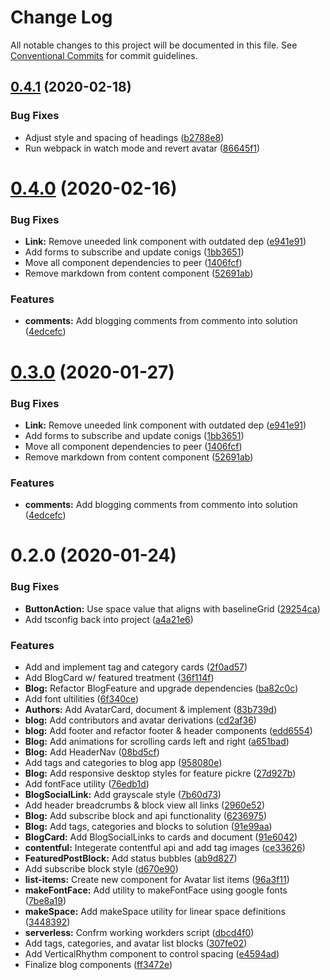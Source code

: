 # Change Log

All notable changes to this project will be documented in this file.
See [Conventional Commits](https://conventionalcommits.org) for commit guidelines.

## [0.4.1](https://gitlab.com/imaginedelements/heather-turano-coaching/live-life-mindful/compare/@heather-turano-coaching/components@0.4.0...@heather-turano-coaching/components@0.4.1) (2020-02-18)


### Bug Fixes

* Adjust style and spacing of headings ([b2788e8](https://gitlab.com/imaginedelements/heather-turano-coaching/live-life-mindful/commit/b2788e88756e384b7bf9e721df8b14cd66a7c338))
* Run webpack in watch mode and revert avatar ([86645f1](https://gitlab.com/imaginedelements/heather-turano-coaching/live-life-mindful/commit/86645f1e022eb844dd0f0e8d5910c854e2783378))





# [0.4.0](https://gitlab.com/imaginedelements/heather-turano-coaching/live-life-mindful/compare/@heather-turano-coaching/components@0.2.0...@heather-turano-coaching/components@0.4.0) (2020-02-16)


### Bug Fixes

* **Link:** Remove uneeded link component with outdated dep ([e941e91](https://gitlab.com/imaginedelements/heather-turano-coaching/live-life-mindful/commit/e941e91398ddcfef2ae4e754fea2b415f3c94f43))
* Add forms to subscribe and update conigs ([1bb3651](https://gitlab.com/imaginedelements/heather-turano-coaching/live-life-mindful/commit/1bb36517388e12332f2cefaccf5130f09dc86d88))
* Move all component dependencies to peer ([1406fcf](https://gitlab.com/imaginedelements/heather-turano-coaching/live-life-mindful/commit/1406fcf8e31fe8d6e086b78f8064d3bbb6c92163))
* Remove markdown from content component ([52691ab](https://gitlab.com/imaginedelements/heather-turano-coaching/live-life-mindful/commit/52691abab9eb06443ba18af379d2dec3d943415b))


### Features

* **comments:** Add blogging comments from commento into solution ([4edcefc](https://gitlab.com/imaginedelements/heather-turano-coaching/live-life-mindful/commit/4edcefca04eedf629062f2629b1971660aba547a))





# [0.3.0](https://gitlab.com/imaginedelements/heather-turano-coaching/live-life-mindful/compare/@heather-turano-coaching/components@0.2.0...@heather-turano-coaching/components@0.3.0) (2020-01-27)


### Bug Fixes

* **Link:** Remove uneeded link component with outdated dep ([e941e91](https://gitlab.com/imaginedelements/heather-turano-coaching/live-life-mindful/commit/e941e91398ddcfef2ae4e754fea2b415f3c94f43))
* Add forms to subscribe and update conigs ([1bb3651](https://gitlab.com/imaginedelements/heather-turano-coaching/live-life-mindful/commit/1bb36517388e12332f2cefaccf5130f09dc86d88))
* Move all component dependencies to peer ([1406fcf](https://gitlab.com/imaginedelements/heather-turano-coaching/live-life-mindful/commit/1406fcf8e31fe8d6e086b78f8064d3bbb6c92163))
* Remove markdown from content component ([52691ab](https://gitlab.com/imaginedelements/heather-turano-coaching/live-life-mindful/commit/52691abab9eb06443ba18af379d2dec3d943415b))


### Features

* **comments:** Add blogging comments from commento into solution ([4edcefc](https://gitlab.com/imaginedelements/heather-turano-coaching/live-life-mindful/commit/4edcefca04eedf629062f2629b1971660aba547a))





# 0.2.0 (2020-01-24)


### Bug Fixes

* **ButtonAction:** Use space value that aligns with baselineGrid ([29254ca](https://gitlab.com/imaginedelements/heather-turano-coaching/live-life-mindful/commit/29254ca1ad1338f8291ee81fa5b9fe23c28130ba))
* Add tsconfig back into project ([a4a21e6](https://gitlab.com/imaginedelements/heather-turano-coaching/live-life-mindful/commit/a4a21e6ff4d513b4ffb8032d3d460281bc57f50d))


### Features

* Add and implement tag and category cards ([2f0ad57](https://gitlab.com/imaginedelements/heather-turano-coaching/live-life-mindful/commit/2f0ad5783b32f636e0d8894dad080a068a34be5b))
* Add BlogCard w/ featured treatment ([36f114f](https://gitlab.com/imaginedelements/heather-turano-coaching/live-life-mindful/commit/36f114f3005376f6a848b08305758bd10400830f))
* **Blog:** Refactor BlogFeature and upgrade dependencies ([ba82c0c](https://gitlab.com/imaginedelements/heather-turano-coaching/live-life-mindful/commit/ba82c0c6ad80b2ef3fc84cae678bc3283e382b39))
* Add font ultilities ([6f340ce](https://gitlab.com/imaginedelements/heather-turano-coaching/live-life-mindful/commit/6f340ce02b429324d81423c5149ba65693f63ad6))
* **Authors:** Add AvatarCard, document & implement ([83b739d](https://gitlab.com/imaginedelements/heather-turano-coaching/live-life-mindful/commit/83b739d35ab691eb53575f6e594138bfcecacc30))
* **blog:** Add contributors and avatar derivations ([cd2af36](https://gitlab.com/imaginedelements/heather-turano-coaching/live-life-mindful/commit/cd2af3603990de1c68898289ad6d8e5b58d6012c))
* **blog:** Add footer and refactor footer & header components ([edd6554](https://gitlab.com/imaginedelements/heather-turano-coaching/live-life-mindful/commit/edd65544f1d416a76a8e445a995ef34e7e9406f6))
* **Blog:** Add animations for scrolling cards left and right ([a651bad](https://gitlab.com/imaginedelements/heather-turano-coaching/live-life-mindful/commit/a651bad8c4b8e76fa48a8ee44af4a97853922de2))
* **Blog:** Add HeaderNav ([08bd5cf](https://gitlab.com/imaginedelements/heather-turano-coaching/live-life-mindful/commit/08bd5cffa1396f2c76d6d05b71cbf2345cd8a429))
* Add tags and categories to blog app ([958080e](https://gitlab.com/imaginedelements/heather-turano-coaching/live-life-mindful/commit/958080eee8981424a94c6c9d1cf1849858a81e4e))
* **Blog:** Add responsive desktop styles for feature pickre ([27d927b](https://gitlab.com/imaginedelements/heather-turano-coaching/live-life-mindful/commit/27d927b02692991b4e3b7cc0489a823431c97d9a))
* Add fontFace utility ([76edb1d](https://gitlab.com/imaginedelements/heather-turano-coaching/live-life-mindful/commit/76edb1d6dc80ca8e1c3a35541e8eef4d0966a658))
* **BlogSocialLink:** Add grayscale style ([7b60d73](https://gitlab.com/imaginedelements/heather-turano-coaching/live-life-mindful/commit/7b60d73274bb81f3ce2a095c8f5ed621f82521f3))
* Add header breadcrumbs & block view all links ([2960e52](https://gitlab.com/imaginedelements/heather-turano-coaching/live-life-mindful/commit/2960e52f349c7551e035331024c2c20ec07abb6e))
* **Blog:** Add subscribe block and api functionality ([6236975](https://gitlab.com/imaginedelements/heather-turano-coaching/live-life-mindful/commit/62369757368c20cc739482ad605bdba73b9dffc5))
* **Blog:** Add tags, categories and blocks to solution ([91e99aa](https://gitlab.com/imaginedelements/heather-turano-coaching/live-life-mindful/commit/91e99aaa39f03ac371a558a4f64c226620dccdf8))
* **BlogCard:** Add BlogSocialLinks to cards and document ([91e6042](https://gitlab.com/imaginedelements/heather-turano-coaching/live-life-mindful/commit/91e6042e435351549d2ee5df32e780636d488357))
* **contentful:** Integerate contentful api and add tag images ([ce33626](https://gitlab.com/imaginedelements/heather-turano-coaching/live-life-mindful/commit/ce33626712f5bdad58fa9ef2cc2eb753f4a35717))
* **FeaturedPostBlock:** Add status bubbles ([ab9d827](https://gitlab.com/imaginedelements/heather-turano-coaching/live-life-mindful/commit/ab9d8275b56b706012e82f2889940f461d7d420f))
* Add subscribe block style ([d670e90](https://gitlab.com/imaginedelements/heather-turano-coaching/live-life-mindful/commit/d670e90aea932df3d7ee9662e36e804adc580da1))
* **list-items:** Create new component for Avatar list items ([96a3f11](https://gitlab.com/imaginedelements/heather-turano-coaching/live-life-mindful/commit/96a3f11e8078a155e385180a605961a607afcd83))
* **makeFontFace:** Add utility to makeFontFace using google fonts ([7be8a19](https://gitlab.com/imaginedelements/heather-turano-coaching/live-life-mindful/commit/7be8a19cd892d9e1324485a95d8cc5f585258b17))
* **makeSpace:** Add makeSpace utility for linear space definitions ([3448392](https://gitlab.com/imaginedelements/heather-turano-coaching/live-life-mindful/commit/34483927e03016a31f427ca13a56389377023fad))
* **serverless:** Confrm working workders script ([dbcd4f0](https://gitlab.com/imaginedelements/heather-turano-coaching/live-life-mindful/commit/dbcd4f008a85110702785213799510711d5919bf))
* Add tags, categories, and avatar list blocks ([307fe02](https://gitlab.com/imaginedelements/heather-turano-coaching/live-life-mindful/commit/307fe02c4e95bcc47bd7773bb5940c8c0dde56d9))
* Add VerticalRhythm component to control spacing ([e4594ad](https://gitlab.com/imaginedelements/heather-turano-coaching/live-life-mindful/commit/e4594ad5437f3cd5c72fc86928ac6dc7f0b7578c))
* Finalize blog components ([ff3472e](https://gitlab.com/imaginedelements/heather-turano-coaching/live-life-mindful/commit/ff3472ec71355c4b477526d31b21297e89bfc94b))
